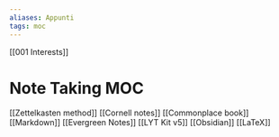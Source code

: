 ```yaml
---
aliases: Appunti
tags: moc
---
```


[[001 Interests]]
# Note Taking MOC

[[Zettelkasten method]]
[[Cornell notes]]
[[Commonplace book]]
[[Markdown]]
[[Evergreen Notes]]
[[LYT Kit v5]]
[[Obsidian]]
[[LaTeX]]